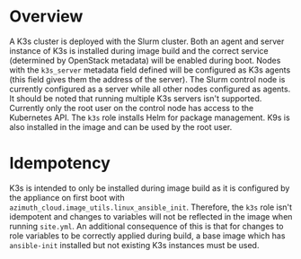 # Overview
A K3s cluster is deployed with the Slurm cluster. Both an agent and server instance of K3s is installed during image build and the correct service (determined by OpenStack metadata) will be 
enabled during boot. Nodes with the `k3s_server` metadata field defined will be configured as K3s agents (this field gives them the address of the server). The Slurm control node is currently configured as a server while all other nodes configured as agents. It should be noted that running multiple K3s servers isn't supported. Currently only the root user on the control node has 
access to the Kubernetes API. The `k3s` role installs Helm for package management. K9s is also installed in the image and can be used by the root user.

# Idempotency
K3s is intended to only be installed during image build as it is configured by the appliance on first boot with `azimuth_cloud.image_utils.linux_ansible_init`. Therefore, the `k3s` role isn't
idempotent and changes to variables will not be reflected in the image when running `site.yml`. An additional consequence of this is that for changes to role variables to be correctly applied during build, a base image which has `ansible-init` installed but not existing K3s instances must be used.
